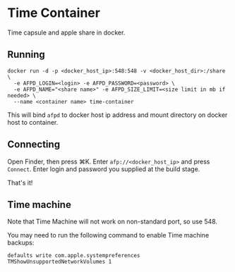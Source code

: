 # Time Container

Time capsule and apple share in docker.

## Running

```
docker run -d -p <docker_host_ip>:548:548 -v <docker_host_dir>:/share \
  -e AFPD_LOGIN=<login> -e AFPD_PASSWORD=<password> \
  -e AFPD_NAME="<share name>" -e AFPD_SIZE_LIMIT=<size limit in mb if needed> \
  --name <container name> time-container
```

This will bind `afpd` to docker host ip address and mount
directory on docker host to container.

## Connecting

Open Finder, then press ⌘K. Enter `afp://<docker_host_ip>` and
press `Connect`. Enter login and password you supplied at
the build stage.

That's it!

## Time machine

Note that Time Machine will not work on non-standard port, so use 548.

You may need to run the following command to enable Time machine backups:

```
defaults write com.apple.systempreferences TMShowUnsupportedNetworkVolumes 1  
```
